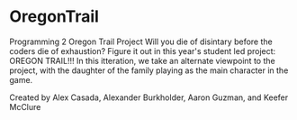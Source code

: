 # OregonTrail
Programming 2 Oregon Trail Project
Will you die of disintary before the coders die of exhaustion?
Figure it out in this year's student led project: OREGON TRAIL!!!
In this itteration, we take an alternate viewpoint to the project, with the daughter of the family playing as the main character in the game.

Created by Alex Casada, Alexander Burkholder, Aaron Guzman, and Keefer McClure
